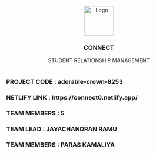 <br/>
<p align="center">
  <a href="https://github.com/ShaanCoding/ReadME-Generator">
    <img src="https://imgtr.ee/images/2023/07/24/3194f7cfb0235da2b12e46c66d32f965.png" alt="Logo" width="80" height="80">
  </a>

  <h3 align="center">CONNECT</h3>

  <p align="center">
    STUDENT RELATIONSHIP MANAGEMENT
    <br/>
    <br/>
  </p>
</p>

<h3>PROJECT CODE : adorable-crown-8253</h3>
<h3>NETLIFY LINK : https://connect0.netlify.app/</h3>
<h3>TEAM MEMBERS : 5</h3>
<h3>TEAM LEAD : JAYACHANDRAN RAMU</h3>
<h3>TEAM MEMBERS :  PARAS KAMALIYA</h3>




